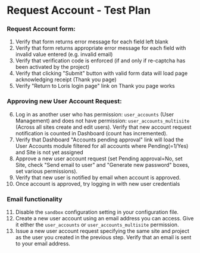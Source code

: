 # Request Account - Test Plan 
 
### Request Account form: 
1. Verify that form returns error message for each field left blank
2. Verify that form returns appropriate error message for each field with invalid value entered (e.g. invalid email)
3. Verify that verification code is enforced (if and only if re-captcha has been activated by the project)
4. Verify that clicking "Submit" button with valid form data will load page acknowledging receipt (Thank you page)
5. Verify "Return to Loris login page" link on Thank you page works
	
### Approving new User Account Request:
6. Log in as another user who has permission: `user_accounts` (User Management) and does not have permission: `user_accounts_multisite` (Across all sites create and edit users). Verify that new account request notification is counted in Dashboard (count has incremented).
7. Verify that Dashboard "Accounts pending approval" link will load the User Accounts module filtered for all accounts where Pending(=1/Yes) and Site is not yet assigned
8. Approve a new user account request (set Pending approval=No, set Site, check "Send email to user" and "Generate new password" boxes, set various permissions).  
9. Verify that new user is notified by email when account is approved.
10. Once account is approved, try logging in with new user credentials

### Email functionality
11. Disable the `sandbox` configuration setting in your configuration file.
12. Create a new user account using an email address you can access. Give it either the `user_accounts` or `user_accounts_multisite` permission.
13. Issue a new user account request specifying the same site and project as the user you created in the previous step. Verify that an email is sent to your email address.
